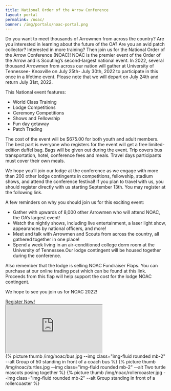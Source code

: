 ```yaml
---
title: National Order of the Arrow Conference
layout: portal
permalink: /noac/
banner: /img/portals/noac-portal.png
---
```


<div class="row">

  <div class="col-md-8">

<p>Do you want to meet thousands of Arrowmen from across the country? Are you interested in learning about the future of the OA? Are you an avid patch collector? Interested in more training? Then join us for the National Order of the Arrow Conference (NOAC)! NOAC is the premier event of the Order of the Arrow and is Scouting’s second-largest national event. In 2022, several thousand Arrowmen from across our nation will gather at University of Tennessee- Knoxville on July 25th- July 30th, 2022 to participate in this once in a lifetime event. Please note that we will depart on July 24th and return July 31st, 2022.</p>

This National event features:
<ul>
  <li>World Class Training</li>
  <li>Lodge Competitions</li>
  <li>Ceremony Competitions</li>
  <li>Shows and Fellowship</li>
  <li>Fun day getaway</li>
  <li>Patch Trading</li>
</ul>

<p>The cost of the event will be $675.00 for both youth and adult members. The best part is everyone who registers for the event will get a free limited-edition duffel bag.  Bags will be given out during the event. Trip covers bus transportation, hotel, conference fees and meals. Travel days participants must cover their own meals.</p>

<p>We hope you’ll join our lodge at the conference as we engage with more than 200 other lodge contingents in competitions, fellowship, stadium shows, and attend the conference festival! If you plan to travel with us, you should register directly with us starting September 13th. You may register at the following link.</p>

A few reminders on why you should join us for this exciting event:
<ul>
  <li>Gather with upwards of 8,000 other Arrowmen who will attend NOAC, the OA’s largest event!</li>
  <li>Watch the nightly shows, including live entertainment, a laser light show, appearances by national officers, and more!</li>
  <li>Meet and talk with Arrowmen and Scouts from across the country, all gathered together in one place!</li>
  <li>Spend a week living in an air-conditioned college dorm room at the University of Tennessee.Our lodge contingent will be housed together during the conference.</li>
</ul>

<p>Also remember that the lodge is selling NOAC Fundraiser Flaps.  You can purchase at our online trading post which can be found at this link. Proceeds from this flap will help support the cost for the lodge NOAC contingent.</p>
<p>We hope to see you join us for NOAC 2022!</p>


<div class="row justify-content-center">
  <div class="col-md-4 text-center">
    <a href="https://colbsa.doubleknot.com/event/2849155" class="btn btn-primary btn-block my-3">Register Now!</a>
  </div>
</div>


<div class="row">
  <div class="col">
    <div class="embed-responsive embed-responsive-16by9 mb-3">
      <iframe class="embed-responsive-item" src="https://www.youtube.com/embed/cQgiGEsCkPg" allow="accelerometer; autoplay; encrypted-media; gyroscope; picture-in-picture" allowfullscreen></iframe>
    </div>
  </div>
</div>

  </div>

  <div class="col-md-4">
  {% picture thumb /img/noac/bus.jpg --img class="img-fluid rounded mb-2" --alt Group of 50 standing in front of a coach bus %}
  {% picture thumb /img/noac/turtles.jpg --img class="img-fluid rounded mb-2" --alt Two turtle mascots posing together %}
  {% picture thumb /img/noac/rollercoaster.jpg --img class="img-fluid rounded mb-2" --alt Group standing in front of a rollercoaster %}
  </div>

</div>
